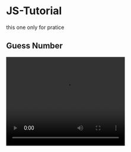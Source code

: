 # JS-Tutorial
this one only for pratice
## Guess Number
<video width='320' height='240' controls>
  <source src='https://github.com/dharmapra2/JS-Tutorial/blob/master/Images/Guess%20Number.mp4' type='video/mp4'></video>
